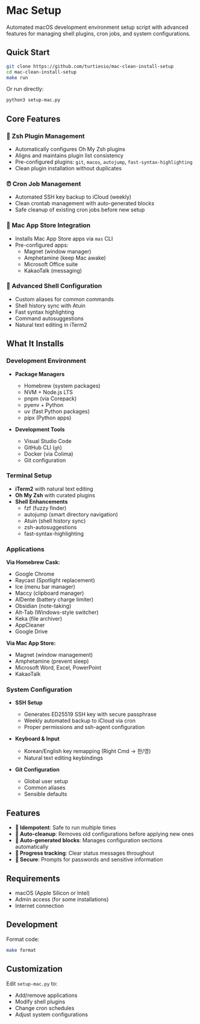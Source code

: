 # Mac Setup

Automated macOS development environment setup script with advanced features for managing shell plugins, cron jobs, and system configurations.

## Quick Start

```bash
git clone https://github.com/turtiesio/mac-clean-install-setup
cd mac-clean-install-setup
make run
```

Or run directly:

```bash
python3 setup-mac.py
```

## Core Features

### 🔌 Zsh Plugin Management

- Automatically configures Oh My Zsh plugins
- Aligns and maintains plugin list consistency
- Pre-configured plugins: `git`, `macos`, `autojump`, `fast-syntax-highlighting`
- Clean plugin installation without duplicates

### ⏰ Cron Job Management

- Automated SSH key backup to iCloud (weekly)
- Clean crontab management with auto-generated blocks
- Safe cleanup of existing cron jobs before new setup

### 📱 Mac App Store Integration

- Installs Mac App Store apps via `mas` CLI
- Pre-configured apps:
  - Magnet (window manager)
  - Amphetamine (keep Mac awake)
  - Microsoft Office suite
  - KakaoTalk (messaging)

### 🔧 Advanced Shell Configuration

- Custom aliases for common commands
- Shell history sync with Atuin
- Fast syntax highlighting
- Command autosuggestions
- Natural text editing in iTerm2

## What It Installs

### Development Environment

- **Package Managers**

  - Homebrew (system packages)
  - NVM + Node.js LTS
  - pnpm (via Corepack)
  - pyenv + Python
  - uv (fast Python packages)
  - pipx (Python apps)

- **Development Tools**
  - Visual Studio Code
  - GitHub CLI (`gh`)
  - Docker (via Colima)
  - Git configuration

### Terminal Setup

- **iTerm2** with natural text editing
- **Oh My Zsh** with curated plugins
- **Shell Enhancements**
  - fzf (fuzzy finder)
  - autojump (smart directory navigation)
  - Atuin (shell history sync)
  - zsh-autosuggestions
  - fast-syntax-highlighting

### Applications

**Via Homebrew Cask:**

- Google Chrome
- Raycast (Spotlight replacement)
- Ice (menu bar manager)
- Maccy (clipboard manager)
- AlDente (battery charge limiter)
- Obsidian (note-taking)
- Alt-Tab (Windows-style switcher)
- Keka (file archiver)
- AppCleaner
- Google Drive

**Via Mac App Store:**

- Magnet (window management)
- Amphetamine (prevent sleep)
- Microsoft Word, Excel, PowerPoint
- KakaoTalk

### System Configuration

- **SSH Setup**

  - Generates ED25519 SSH key with secure passphrase
  - Weekly automated backup to iCloud via cron
  - Proper permissions and ssh-agent configuration

- **Keyboard & Input**

  - Korean/English key remapping (Right Cmd → 한/영)
  - Natural text editing keybindings

- **Git Configuration**
  - Global user setup
  - Common aliases
  - Sensible defaults

## Features

- **🔄 Idempotent**: Safe to run multiple times
- **🧹 Auto-cleanup**: Removes old configurations before applying new ones
- **📝 Auto-generated blocks**: Manages configuration sections automatically
- **🎯 Progress tracking**: Clear status messages throughout
- **🔐 Secure**: Prompts for passwords and sensitive information

## Requirements

- macOS (Apple Silicon or Intel)
- Admin access (for some installations)
- Internet connection

## Development

Format code:

```bash
make format
```

## Customization

Edit `setup-mac.py` to:

- Add/remove applications
- Modify shell plugins
- Change cron schedules
- Adjust system configurations
